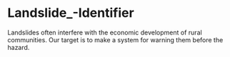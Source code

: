 # Landslide_-Identifier
Landslides often interfere with the economic development of rural communities. Our target is to make a system for warning them before the hazard.
